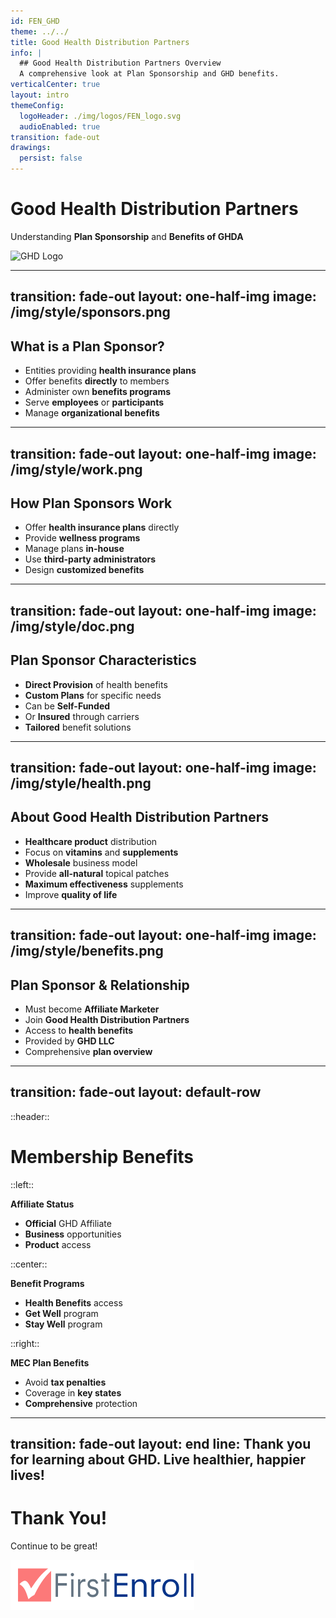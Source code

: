 ```yaml
---
id: FEN_GHD
theme: ../../
title: Good Health Distribution Partners
info: |
  ## Good Health Distribution Partners Overview
  A comprehensive look at Plan Sponsorship and GHD benefits.
verticalCenter: true
layout: intro
themeConfig:
  logoHeader: ./img/logos/FEN_logo.svg
  audioEnabled: true
transition: fade-out
drawings:
  persist: false
---
```

<div class="relative top-24">

<SlideAudio deckKey="FEN_GHD" />

  <div class="grid grid-cols-1 items-center py-8 -mt-8">

  # Good Health Distribution Partners

  Understanding **Plan Sponsorship** and **Benefits of GHDA**
  </div>
  <div class="grid grid-cols-1 gap-4 items-center py-1 -ml-10 mt-12">
    <img src="/img/logos/GHD_logo.png" class="h-24 pt-1 mix-blend-multiply" alt="GHD Logo">
  </div>
</div>

---
transition: fade-out
layout: one-half-img
image: /img/style/sponsors.png
---

## What is a Plan Sponsor?

<v-clicks>

- Entities providing **health insurance plans**
- Offer benefits **directly** to members
- Administer own **benefits programs**
- Serve **employees** or **participants**
- Manage **organizational benefits**

</v-clicks>

---
transition: fade-out
layout: one-half-img
image: /img/style/work.png
---

## How Plan Sponsors Work

<v-clicks>

- Offer **health insurance plans** directly
- Provide **wellness programs**
- Manage plans **in-house**
- Use **third-party administrators**
- Design **customized benefits**

</v-clicks>

---
transition: fade-out
layout: one-half-img
image: /img/style/doc.png
---

## Plan Sponsor Characteristics

<v-clicks>

- **Direct Provision** of health benefits
- **Custom Plans** for specific needs
- Can be **Self-Funded**
- Or **Insured** through carriers
- **Tailored** benefit solutions

</v-clicks>

---
transition: fade-out
layout: one-half-img
image: /img/style/health.png
---

## About Good Health Distribution Partners

<v-clicks>

- **Healthcare product** distribution
- Focus on **vitamins** and **supplements**
- **Wholesale** business model
- Provide **all-natural** topical patches
- **Maximum effectiveness** supplements
- Improve **quality of life**

</v-clicks>

---
transition: fade-out
layout: one-half-img
image: /img/style/benefits.png
---

## Plan Sponsor & Relationship

<v-clicks>

- Must become **Affiliate Marketer**
- Join **Good Health Distribution Partners**
- Access to **health benefits**
- Provided by **GHD LLC**
- Comprehensive **plan overview**

</v-clicks>

---
transition: fade-out
layout: default-row
---

::header::
# Membership Benefits

::left::
<v-click>

**Affiliate Status**
- **Official** GHD Affiliate
- **Business** opportunities
- **Product** access
</v-click>

::center::
<v-click>

**Benefit Programs**
- **Health Benefits** access
- **Get Well** program
- **Stay Well** program
</v-click>

::right::
<v-click>

**MEC Plan Benefits**
- Avoid **tax penalties**
- Coverage in **key states**
- **Comprehensive** protection
</v-click>

---
transition: fade-out
layout: end
line: Thank you for learning about GHD. Live healthier, happier lives!
---

# Thank You!

Continue to be great!

<img src="./img/logos/FEN_logo.svg" class="h-12 mt-32" alt="FirstEnroll Logo">

